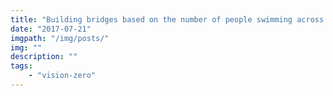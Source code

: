```yaml
---
title: "Building bridges based on the number of people swimming across the river"
date: "2017-07-21"
imgpath: "/img/posts/"
img: ""
description: ""
tags: 
    - "vision-zero"
---
```


